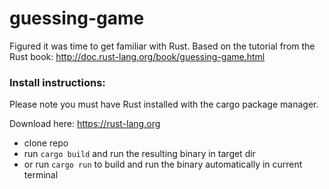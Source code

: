 # guessing-game

Figured it was time to get familiar with Rust. Based on the tutorial from the Rust book: http://doc.rust-lang.org/book/guessing-game.html


### Install instructions:


Please note you must have Rust installed with the cargo package manager.

Download here: https://rust-lang.org


- clone repo
- run `cargo build` and run the resulting binary in target dir
- or run `cargo run` to build and run the binary automatically in current terminal
